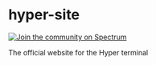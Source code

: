 # hyper-site

[![Join the community on Spectrum](https://withspectrum.github.io/badge/badge.svg)](https://spectrum.chat/hyper)

The official website for the Hyper terminal
